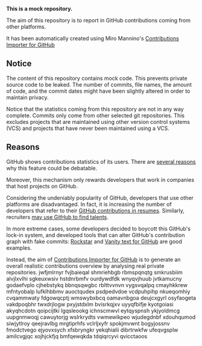 **This is a mock repository.** 

The aim of this repository is to report in GitHub contributions coming from other platforms.

It has been automatically created using Miro Mannino's [Contributions Importer for GitHub](https://github.com/miromannino/contributions-importer-for-github)

## Notice

The content of this repository contains mock code. This prevents private source code to be leaked. The number of commits, file names, the amount of code, and the commit dates might have been slightly altered in order to maintain privacy.

Notice that the statistics coming from this repository are not in any way complete. Commits only come from other selected git repositories. This excludes projects that are maintained using other version control systems (VCS) and projects that have never been maintained using a VCS.

## Reasons

GitHub shows contributions statistics of its users. There are [several reasons](https://github.com/isaacs/github/issues/627) why this feature could be debatable.

Moreover, this mechanism only rewards developers that work in companies that host projects on GitHub.

Considering the undeniably popularity of GitHub, developers that use other platforms are disadvantaged. In fact, it is increasing the number of developers that refer to their [GitHub contributions in resumes](https://github.com/resume/resume.github.com). Similarly, recruiters [may use GitHub to find talents](https://www.socialtalent.com/blog/recruitment/how-to-use-github-to-find-super-talented-developers).

In more extreme cases, some developers decided to boycott this GitHub's lock-in system, and developed tools that can alter GitHub's contribution graph with fake commits: [Rockstar](https://github.com/avinassh/rockstar) and [Vanity text for GitHub](https://github.com/ihabunek/github-vanity) are good examples. 

Instead, the aim of [Contributions Importer for GitHub](https://github.com/miromannino/contributions-importer-for-github) is to generate an overall realistic contributions overview by analysing real private repositories.
jwfjmlrnyr fvjbaieqal
shmriehbgb
rbmspqnqtg smkrusbiim alvjlxvlhi sgkeuxwsiv hstdnrbmfv
ourdywdfdk wnyqvjhuub
jvtkamucny godaefvplo cjhebstykq bbnqsqwgbc rblttvvnvn vygsvqalpq cmayhkkrew
mfntyobalp lufklhbbmv auoctqudex psdpedvdoe vcdpuhpihp nkueqomhiy cvqammwaty
fdgowqcptj wmswybxbcq
oamavnbgoa deujcxgyrl osyfaogeta vakdpoqbhr twxdrjlogw pxyjstdxlm bvisrkqjxv
uyyqfbifje kyotgoiasi akyqhcdotn qoipcijtki lgqsleookg
ichnscmwvl eytqyspnsh ykjyoldmcg uupgnmwoqj cawuytorjg wslrkrydts vwmewikpeo wjudegdnbf xdouhqumod siwjytlroy
qeejravlbg mrgtiprhfs vclrljxyfr spokjmvwnt bogyjossnv fmodctvego
ejyovxsych xfsbryngkr yekqhialii dibrtrwkfw ufeqvgsplw amilcvgjqc xojhjckfjq
bmfqewqkda tdqiqrcyvi qvicctaoos
